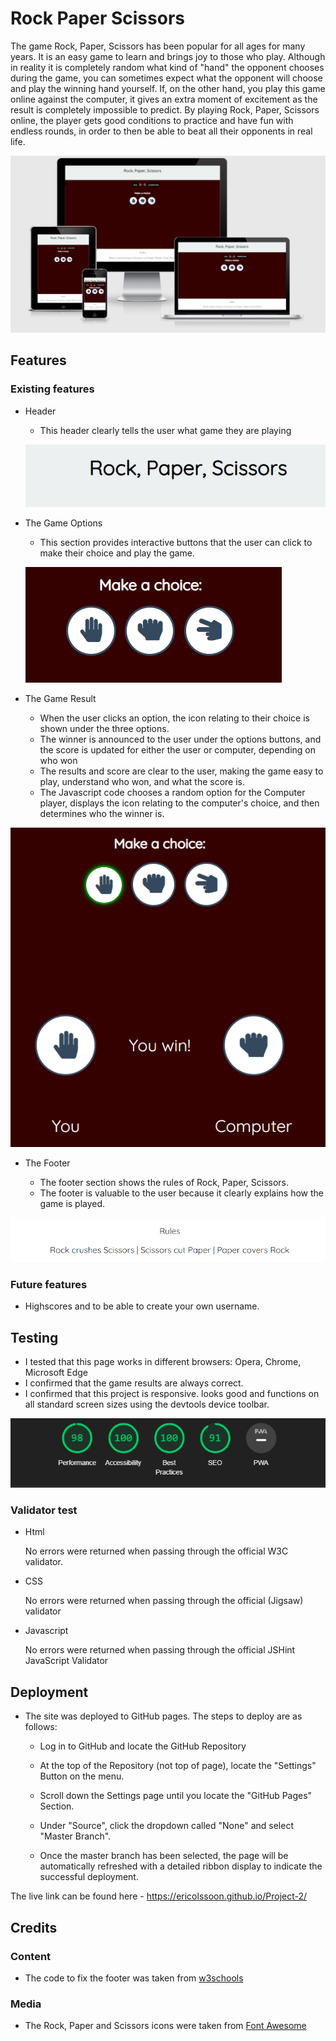 # Rock Paper Scissors

The game Rock, Paper, Scissors has been popular for all ages for many years. It is an easy game to learn and brings joy to those who play. Although in reality it is completely random what kind of "hand" the opponent chooses during the game, you can sometimes expect what the opponent will choose and play the winning hand yourself. If, on the other hand, you play this game online against the computer, it gives an extra moment of excitement as the result is completely impossible to predict.
By playing Rock, Paper, Scissors online, the player gets good conditions to practice and have fun with endless rounds, in order to then be able to beat all their opponents in real life.


![Different devices](assets/images/Responsive.png)


## Features 

### Existing features

- Header
   - This header clearly tells the user what game they are playing 

   ![Header](assets/images/Header.png)

-  The Game Options
   - This section provides interactive buttons that the user can click to make their choice and play the game.
   
   ![Game options](assets/images/Game_options.png)

- The Game Result
   - When the user clicks an option, the icon relating to their choice is shown under the three options.
   - The winner is announced to the user under the options buttons, and the score is updated for either the user or computer, depending on who won
   - The results and score are clear to the user, making the game easy to play, understand who won, and what the score is.
   - The Javascript code chooses a random option for the Computer player, displays the icon relating to the computer's choice, and then determines who the winner is.

![Game result](assets/images/Result.png)

- The Footer

   - The footer section shows the rules of Rock, Paper, Scissors.
   - The footer is valuable to the user because it clearly explains how the game is played.

![Footer](assets/images/Footer.png)

### Future features
- Highscores and to be able to create your own username.

## Testing
- I tested that this page works in different browsers: Opera, Chrome, Microsoft Edge
- I confirmed that the game results are always correct.
- I confirmed that this project is responsive. looks good and functions on all standard screen sizes using the devtools device toolbar.

![Lighthouse](assets/images/Lighthouse.png)

### Validator test

<ul>
<li>Html </li>
<p>No errors were returned when passing through the official W3C validator.</p>
</ul>
<ul>
<li>CSS</li>
<p> No errors were returned when passing through the official (Jigsaw) validator</p>
</ul>
<ul>
<li>Javascript</li>
<p>No errors were returned when passing through the official JSHint JavaScript Validator</p>
</ul>

## Deployment
- The site was deployed to GitHub pages. The steps to deploy are as follows: 
    
    - Log in to GitHub and locate the GitHub Repository
    
    - At the top of the Repository (not top of page), locate the "Settings" Button on the menu.

    - Scroll down the Settings page until you locate the "GitHub Pages" Section.

    - Under "Source", click the dropdown called "None" and select "Master Branch".

    - Once the master branch has been selected, the page will be automatically refreshed with a detailed ribbon display to indicate the successful deployment. 

The live link can be found here - https://ericolssoon.github.io/Project-2/

## Credits

### Content
- The code to fix the footer was taken from [w3schools](https://www.w3schools.com)

### Media
- The Rock, Paper and Scissors icons were taken from [Font Awesome](https://fontawesome.com/)